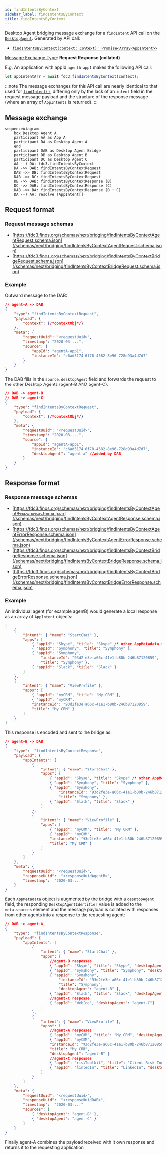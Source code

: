 ```yaml
---
id: findIntentsByContext
sidebar_label: findIntentsByContext
title: findIntentsByContext
---
```


Desktop Agent bridging message exchange for a `findIntent` API call on the [`DesktopAgent`](../../api/ref/DesktopAgent). Generated by API call:

- [`findIntentsByContext(context: Context): Promise<Array<AppIntent>>`](../../api/ref/DesktopAgent#findintentsbycontext)

[Message Exchange Type](../spec#individual-message-exchanges): **Request Response (collated)**

E.g. An application with appId `agentA-app1` makes the following API call:

```javascript
let appIntentArr = await fdc3.findIntentsByContext(context);
```

:::note
The message exchanges for this API call are nearly identical to that used for [`findIntent()`](findIntent), differing only by the lack of an `intent` field in the request message payload and the structure of the response message (where an array of `AppIntents` is returned).
:::

## Message exchange

```mermaid
sequenceDiagram
    box Desktop Agent A
    participant AA as App A
    participant DA as Desktop Agent A
    end
    participant DAB as Desktop Agent Bridge
    participant DB as Desktop Agent B
    participant DC as Desktop Agent C
    AA --) DA: fdc3.findIntentsByContext
    DA ->> DAB: findIntentsByContextRequest
    DAB ->> DB: findIntentsByContextRequest
    DAB ->> DC: findIntentsByContextRequest
    DB ->> DAB: findIntentsByContextResponse (B)
    DC ->> DAB: findIntentsByContextResponse (C)
    DAB ->> DA: findIntentsByContextResponse (B + C)
    DA --) AA: resolve (AppIntent[])
```

## Request format

### Request message schemas

- [https://fdc3.finos.org/schemas/next/bridging/findIntentsByContextAgentRequest.schema.json](/schemas/next/bridging/findIntentsByContextAgentRequest.schema.json)
- [https://fdc3.finos.org/schemas/next/bridging/findIntentsByContextBridgeRequest.schema.json](/schemas/next/bridging/findIntentsByContextBridgeRequest.schema.json)

### Example

Outward message to the DAB:

```json
// agent-A -> DAB
{
    "type": "findIntentsByContextRequest",
    "payload": {
        "context": {/*contextObj*/}
    },
    "meta": {
        "requestUuid": "<requestUuid>",
        "timestamp": "2020-03-...",
        "source": {
            "appId": "agentA-app1",
            "instanceId": "c6ad5174-6f78-4582-8e96-728d93a4d7d7"
        }
    }
}
```

The DAB fills in the `source.desktopAgent` field and forwards the request to the other Desktop Agents (agent-B AND agent-C).

```json
// DAB -> agent-B
// DAB -> agent-C
{
    "type": "findIntentsByContextRequest",
    "payload": {
        "context": {/*contextObj*/}
    },
    "meta": {
        "requestUuid": "<requestUuid>",
        "timestamp": "2020-03-...",
        "source": {
            "appId": "agentA-app1",
            "instanceId": "c6ad5174-6f78-4582-8e96-728d93a4d7d7",
            "desktopAgent": "agent-A" //added by DAB
        }
    }
}
```

## Response format

### Response message schemas

- [https://fdc3.finos.org/schemas/next/bridging/findIntentsByContextAgentResponse.schema.json](/schemas/next/bridging/findIntentsByContextAgentResponse.schema.json)
- [https://fdc3.finos.org/schemas/next/bridging/findIntentsByContextAgentErrorResponse.schema.json](/schemas/next/bridging/findIntentsByContextAgentErrorResponse.schema.json)
- [https://fdc3.finos.org/schemas/next/bridging/findIntentsByContextBridgeResponse.schema.json](/schemas/next/bridging/findIntentsByContextBridgeResponse.schema.json)
- [https://fdc3.finos.org/schemas/next/bridging/findIntentsByContextBridgeErrorResponse.schema.json](/schemas/next/bridging/findIntentsByContextBridgeErrorResponse.schema.json)

### Example

An individual agent (for example agentB) would generate a local response as an array of `AppIntent` objects:

```json
[
    {
        "intent": { "name": "StartChat" },
        "apps": [
            { "appId": "Skype", "title": "Skype" /* other AppMetadata fields may be included */},
            { "appId": "Symphony", "title": "Symphony" },
            { "appId": "Symphony", 
                "instanceId": "93d2fe3e-a66c-41e1-b80b-246b87120859", 
                "title": "Symphony" },
            { "appId": "Slack", "title": "Slack" }
        ]
    },
    {
        "intent": { "name": "ViewProfile" },
        "apps": [
            { "appId": "myCRM", "title": "My CRM" },
            { "appId": "myCRM", 
            "instanceId": "93d2fe3e-a66c-41e1-b80b-246b87120859", 
            "title": "My CRM" }
        ]
    }
]
```

This response is encoded and sent to the bridge as:

```json
// agent-B -> DAB
{
    "type":  "findIntentsByContextResponse",
    "payload": {
        "appIntents": [
            {
                "intent": { "name": "StartChat" },
                "apps": [
                    { "appId": "Skype", "title": "Skype" /* other AppMetadata fields may be included */},
                    { "appId": "Symphony", "title": "Symphony" },
                    { "appId": "Symphony", 
                        "instanceId": "93d2fe3e-a66c-41e1-b80b-246b87120859", 
                        "title": "Symphony" },
                    { "appId": "Slack", "title": "Slack" }
                ]
            },
            {
                "intent": { "name": "ViewProfile" },
                "apps": [
                    { "appId": "myCRM", "title": "My CRM" },
                    { "appId": "myCRM", 
                    "instanceId": "93d2fe3e-a66c-41e1-b80b-246b87120859", 
                    "title": "My CRM" }
                ]
            }
        ]
    },
    "meta": {
        "requestUuid": "<requestUuid>",
        "responseUuid":  "<responseUuidAgentB>",
        "timestamp":  "2020-03-...",
    }
}
```

Each `AppMetadata` object is augmented by the bridge with a `desktopAgent` field, the responding `DesktopAgentIdentifier` value is added to the `meta.sources` element and the message payload is collated with responses from other agents into a response to the requesting agent:

```json
// DAB -> agent-A
{
    "type":  "findIntentsByContextResponse",
    "payload": {
        "appIntents": [
            {
                "intent": { "name": "StartChat" },
                "apps": [
                    //agent-B responses
                    { "appId": "Skype", "title": "Skype", "desktopAgent": "agent-B" },
                    { "appId": "Symphony", "title": "Symphony", "desktopAgent": "agent-B" },
                    { "appId": "Symphony", 
                        "instanceId": "93d2fe3e-a66c-41e1-b80b-246b87120859", 
                        "title": "Symphony", 
                        "desktopAgent": "agent-B" },
                    { "appId": "Slack", "title": "Slack", "desktopAgent": "agent-B" },
                    //agent-C response
                    { "appId": "WebIce", "desktopAgent": "agent-C"}
                ]
            },
            {
                "intent": { "name": "ViewProfile" },
                "apps": [
                    //agent-A responses
                    { "appId": "myCRM", "title": "My CRM", "desktopAgent": "agent-B" },
                    { "appId": "myCRM", 
                    "instanceId": "93d2fe3e-a66c-41e1-b80b-246b87120859", 
                    "title": "My CRM",
                    "desktopAgent": "agent-B" }
                    //agent-C responses
                    { "appId": "riskToolkit", "title": "Client Risk Toolkit", "desktopAgent": "agent-C" },
                    { "appId": "linkedIn", "title": "LinkedIn", "desktopAgent": "agent-C" }
                ]
            }
        ]
    },
    "meta": {
        "requestUuid": "<requestUuid>",
        "responseUuid":  "<responseUuidDAB>",
        "timestamp":  "2020-03-...",
        "sources": [
            { "desktopAgent": "agent-B" }, 
            { "desktopAgent": "agent-C" }
        ]
    }
}
```

Finally agent-A combines the payload received with it own response and returns it to the requesting application.

